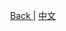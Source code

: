 <p align="center">
 <a href="https://natasha.dotnetcore.xyz/"> Back </a> |  <a href="https://natasha.dotnetcore.xyz/zh/method/layer2.html"> 中文 </a>
</p> 